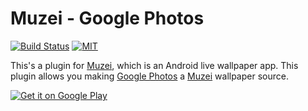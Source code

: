 # Muzei - Google Photos

[![Build Status][ci-badge]][ci-link]
[![MIT][license-badge]][license]

This's a plugin for [Muzei], which is an Android live wallpaper app. This plugin allows you making [Google Photos] a [Muzei] wallpaper source.

[![Get it on Google Play][play-badge]][play-link]


[ci-badge]: https://api.cirrus-ci.com/github/xinthink/muzei-photos.svg?branch=master
[ci-link]: https://cirrus-ci.com/github/xinthink/muzei-photos
[license-badge]: https://img.shields.io/dub/l/vibe-d.svg
[license]: https://raw.githubusercontent.com/xinthink/muzei-photos/master/LICENSE
[play-badge]: https://play.google.com/intl/en_us/badges/images/generic/en_badge_web_generic.png
[play-link]: https://play.google.com/store/apps/details?id=com.xinthink.muzei.photos&pcampaignid=github
[Google Photos]: https://www.google.com/photos/about/
[Muzei]: http://muzei.co/
